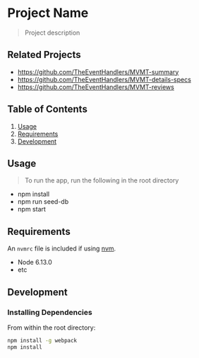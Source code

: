 # Project Name

> Project description

## Related Projects

  - https://github.com/TheEventHandlers/MVMT-summary
  - https://github.com/TheEventHandlers/MVMT-details-specs
  - https://github.com/TheEventHandlers/MVMT-reviews

## Table of Contents

1. [Usage](#Usage)
1. [Requirements](#requirements)
1. [Development](#development)

## Usage

> To run the app, run the following in the root directory
- npm install
- npm run seed-db
- npm start


## Requirements

An `nvmrc` file is included if using [nvm](https://github.com/creationix/nvm).

- Node 6.13.0
- etc

## Development

### Installing Dependencies

From within the root directory:

```sh
npm install -g webpack
npm install
```


